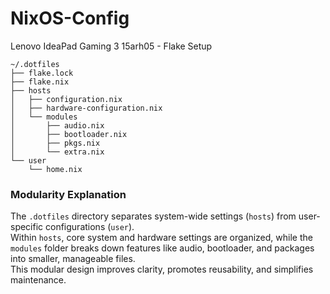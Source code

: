 # NixOS-Config
Lenovo IdeaPad Gaming 3 15arh05 - Flake Setup

```
~/.dotfiles
├── flake.lock
├── flake.nix
├── hosts
│   ├── configuration.nix
│   ├── hardware-configuration.nix
│   └── modules
│       ├── audio.nix
│       ├── bootloader.nix
│       ├── pkgs.nix
│       └── extra.nix
└── user
    └── home.nix
```
### Modularity Explanation

The `.dotfiles` directory separates system-wide settings (`hosts`) from user-specific configurations (`user`).  
Within `hosts`, core system and hardware settings are organized, while the `modules` folder breaks down features like audio, bootloader, and packages into smaller, manageable files.  
This modular design improves clarity, promotes reusability, and simplifies maintenance.
